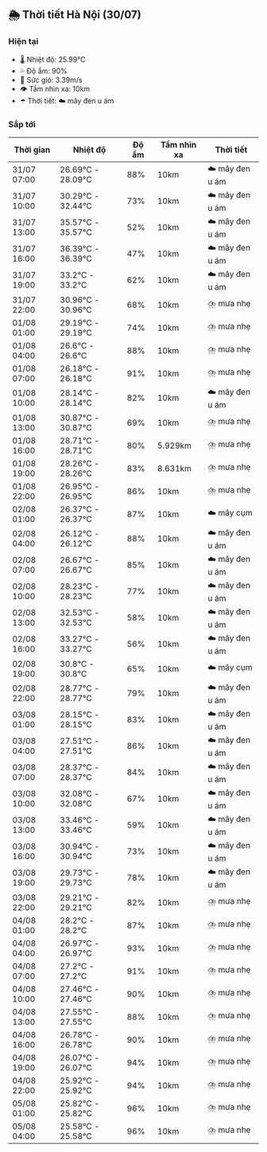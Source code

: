 ## 🌦️ Thời tiết Hà Nội (30/07)

### Hiện tại

- 🌡️ Nhiệt độ: 25.99℃
- 💦 Độ ẩm: 90%
- 💨 Sức gió: 3.39m/s
- 👁️ Tầm nhìn xa: 10km
- ☂️ Thời tiết: ☁️ mây đen u ám

### Sắp tới

| Thời gian | Nhiệt độ | Độ ẩm | Tầm nhìn xa | Thời tiết |
| --- | --- | --- | --- | --- |
| 31/07 07:00 | 26.69℃ - 28.09℃ | 88% | 10km | ☁️ mây đen u ám |
| 31/07 10:00 | 30.29℃ - 32.44℃ | 73% | 10km | ☁️ mây đen u ám |
| 31/07 13:00 | 35.57℃ - 35.57℃ | 52% | 10km | ☁️ mây đen u ám |
| 31/07 16:00 | 36.39℃ - 36.39℃ | 47% | 10km | ☁️ mây đen u ám |
| 31/07 19:00 | 33.2℃ - 33.2℃ | 62% | 10km | ☁️ mây đen u ám |
| 31/07 22:00 | 30.96℃ - 30.96℃ | 68% | 10km | ⛈️ mưa nhẹ |
| 01/08 01:00 | 29.19℃ - 29.19℃ | 74% | 10km | ⛈️ mưa nhẹ |
| 01/08 04:00 | 26.6℃ - 26.6℃ | 88% | 10km | ⛈️ mưa nhẹ |
| 01/08 07:00 | 26.18℃ - 26.18℃ | 91% | 10km | ⛈️ mưa nhẹ |
| 01/08 10:00 | 28.14℃ - 28.14℃ | 82% | 10km | ☁️ mây đen u ám |
| 01/08 13:00 | 30.87℃ - 30.87℃ | 69% | 10km | ⛈️ mưa nhẹ |
| 01/08 16:00 | 28.71℃ - 28.71℃ | 80% | 5.929km | ⛈️ mưa nhẹ |
| 01/08 19:00 | 28.26℃ - 28.26℃ | 83% | 8.631km | ⛈️ mưa nhẹ |
| 01/08 22:00 | 26.95℃ - 26.95℃ | 86% | 10km | ⛈️ mưa nhẹ |
| 02/08 01:00 | 26.37℃ - 26.37℃ | 87% | 10km | ☁️ mây cụm |
| 02/08 04:00 | 26.12℃ - 26.12℃ | 88% | 10km | ☁️ mây đen u ám |
| 02/08 07:00 | 26.67℃ - 26.67℃ | 85% | 10km | ☁️ mây đen u ám |
| 02/08 10:00 | 28.23℃ - 28.23℃ | 77% | 10km | ☁️ mây đen u ám |
| 02/08 13:00 | 32.53℃ - 32.53℃ | 58% | 10km | ☁️ mây đen u ám |
| 02/08 16:00 | 33.27℃ - 33.27℃ | 56% | 10km | ☁️ mây đen u ám |
| 02/08 19:00 | 30.8℃ - 30.8℃ | 65% | 10km | ☁️ mây cụm |
| 02/08 22:00 | 28.77℃ - 28.77℃ | 79% | 10km | ☁️ mây đen u ám |
| 03/08 01:00 | 28.15℃ - 28.15℃ | 83% | 10km | ☁️ mây đen u ám |
| 03/08 04:00 | 27.51℃ - 27.51℃ | 86% | 10km | ☁️ mây đen u ám |
| 03/08 07:00 | 28.37℃ - 28.37℃ | 84% | 10km | ☁️ mây đen u ám |
| 03/08 10:00 | 32.08℃ - 32.08℃ | 67% | 10km | ☁️ mây đen u ám |
| 03/08 13:00 | 33.46℃ - 33.46℃ | 59% | 10km | ☁️ mây đen u ám |
| 03/08 16:00 | 30.94℃ - 30.94℃ | 73% | 10km | ☁️ mây đen u ám |
| 03/08 19:00 | 29.73℃ - 29.73℃ | 78% | 10km | ☁️ mây đen u ám |
| 03/08 22:00 | 29.21℃ - 29.21℃ | 82% | 10km | ⛈️ mưa nhẹ |
| 04/08 01:00 | 28.2℃ - 28.2℃ | 87% | 10km | ⛈️ mưa nhẹ |
| 04/08 04:00 | 26.97℃ - 26.97℃ | 93% | 10km | ⛈️ mưa nhẹ |
| 04/08 07:00 | 27.2℃ - 27.2℃ | 91% | 10km | ⛈️ mưa nhẹ |
| 04/08 10:00 | 27.46℃ - 27.46℃ | 90% | 10km | ⛈️ mưa nhẹ |
| 04/08 13:00 | 27.55℃ - 27.55℃ | 88% | 10km | ⛈️ mưa nhẹ |
| 04/08 16:00 | 26.78℃ - 26.78℃ | 90% | 10km | ⛈️ mưa nhẹ |
| 04/08 19:00 | 26.07℃ - 26.07℃ | 94% | 10km | ⛈️ mưa nhẹ |
| 04/08 22:00 | 25.92℃ - 25.92℃ | 94% | 10km | ⛈️ mưa nhẹ |
| 05/08 01:00 | 25.82℃ - 25.82℃ | 96% | 10km | ⛈️ mưa nhẹ |
| 05/08 04:00 | 25.58℃ - 25.58℃ | 96% | 10km | ⛈️ mưa nhẹ |
